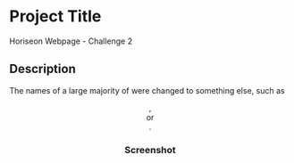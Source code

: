 # Project Title

Horiseon Webpage - Challenge 2

## Description

The names of a large majority of <divs> were changed to something else, such as <header>, <section> or <main>.

### Screenshot


